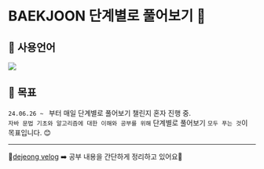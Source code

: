 <h1>BAEKJOON 단계별로 풀어보기 👋</h1>
<p>

## 🤝 사용언어
<img src="https://img.shields.io/badge/Java-007396?style=flat&logo=OpenJDK&logoColor=white"/>

## 📝 목표

`24.06.26 ~ ` 부터 매일 단계별로 풀어보기 챌린지 혼자 진행 중. <br>
`자바 문법 기초와 알고리즘에 대한 이해와 공부를 위해` 단계별로 풀어보기 `모두 푸는 것`이 목표입니다. 😊

***

📍[dejeong velog](https://velog.io/@dejeong/posts) ➡️ 공부 내용을 간단하게 정리하고 있어요📍
